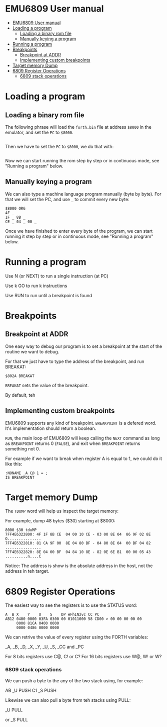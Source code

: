 # EMU6809 User manual

- [EMU6809 User manual](#emu6809-user-manual)
- [Loading a program](#loading-a-program)
  - [Loading a binary rom file](#loading-a-binary-rom-file)
  - [Manually keying a program](#manually-keying-a-program)
- [Running a program](#running-a-program)
- [Breakpoints](#breakpoints)
  - [Breakpoint at ADDR](#breakpoint-at-addr)
  - [Implementing custom breakpoints](#implementing-custom-breakpoints)
- [Target memory Dump](#target-memory-dump)
- [6809 Register Operations](#6809-register-operations)
    - [6809 stack operations](#6809-stack-operations)


# Loading a program

## Loading a binary rom file

The following phrase will load the `forth.bin` file at address `$8000` in the emulator, and set the `PC` to `$8000`.

``` $8000 s" forth.bin" load-rom
```

Then we have to set the `PC` to `$8000`, we do that with:

``` $8000 ORG
```

Now we can start running the rom step by step or in continuous mode, see "Running a program" below.

## Manually keying a program

We can also type a machine language program manually (byte by byte). For that we will set the PC, and use `_` to commit every new byte:

```
$8000 ORG
4F _
1F _ 8B _
CE _ 04 _ 00 _
```

Once we have finished to enter every byte of the program, we can start running it step by step or in continuous mode, see "Running a program" below.

# Running a program

Use N (or NEXT) to run a single instruction (at PC)

Use k GO to run k instructions

Use RUN to run until a breakpoint is found

# Breakpoints

## Breakpoint at ADDR

One easy way to debug our program is to set a breakpoint at the start of the routine we want to debug.

For that we just have to type the address of the breakpoint, and run BREAKAT:

```
$802A BREAKAT
```

`BREAKAT` sets the value of the breakpoint.

By default, teh

## Implementing custom breakpoints

EMU6809 supports any kind of breakpoint. `BREAKPOINT` is a defered word. It's implementation should return a boolean.

`RUN`, the main loop of EMU6809 will keep calling the `NEXT` command as long as `BREAKPOINT` returns 0 (`FALSE`), and exit when `BREAKPOINT` returns something not 0.

For example if we want to break when register A is equal to 1, we could do it like this:

```
:NONAME _A C@ 1 = ;
IS BREAKPOINT
```

# Target memory Dump

The `TDUMP` word will help us inspect the target memory:

For example, dump 48 bytes ($30) starting at $8000:

```
8000 $30 tduMP
7FF4E6322800: 4F 1F 8B CE  04 00 10 CE - 03 00 8E 04  86 9F 02 8E  O...............
7FF4E6322810: 81 CA 9F 00  8E 04 80 BF - 04 80 8E 04  00 BF 04 82  ................
7FF4E6322820: 8E 04 00 BF  04 84 10 8E - 82 0E 6E B1  00 00 05 43  ..........n....C
```

Notice: The address is show is the absolute address in the host, not the address in teh target.

# 6809 Register Operations

The easiest way to see the registers is to use the STATUS word:

```
A  B X    Y    U    S    DP eFhINzvc CC PC
AB12 0400 0000 03FA 0300 00 01011000 58 CD00 > 00 00 00 00 00
     0000 81CA 0400 0000
     0000 0486 0000 0000
```

We can retrive the value of every register using the FORTH variables:

_A, _B, _D, _X, _Y, _U, _S, _CC and _PC

For 8 bits registers use C@, C! or C?
For 16 bits registers use W@, W! or W?

### 6809 stack operations

We can push a byte to the any of the two stack using, for example:

AB _U PUSH
C1 _S PUSH

Likewise we can also pull a byte from teh stacks using PULL:

_U PULL

or _S PULL





